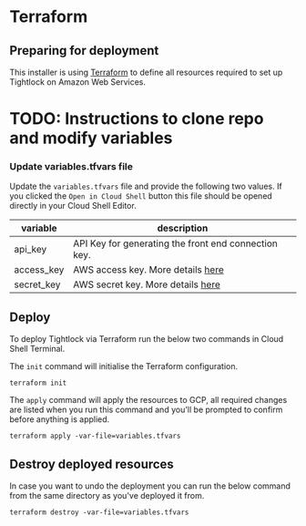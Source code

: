 
# Terraform

## Preparing for deployment

This installer is using [Terraform](https://www.terraform.io) to define all resources required to set up Tightlock on Amazon Web Services.


# TODO: Instructions to clone repo and modify variables

### Update variables.tfvars file

Update the `variables.tfvars` file and provide the following two values. If you clicked the `Open in Cloud Shell` button this file should be opened directly in your Cloud Shell Editor.

| variable                 | description                                                                                               |
| ---------------------    | --------------------------------------------------------------------------------------------------------- |
| api_key                  | API Key for generating the front end connection key.                                                      |
| access_key               | AWS access key. More details [here](https://docs.aws.amazon.com/IAM/latest/UserGuide/id_credentials_access-keys.html) |
| secret_key               | AWS secret key. More details [here](https://docs.aws.amazon.com/IAM/latest/UserGuide/id_credentials_access-keys.html) |


## Deploy

To deploy Tightlock via Terraform run the below two commands in Cloud Shell Terminal.

The `init` command will initialise the Terraform configuration.

```shell
terraform init
```

The `apply` command will apply the resources to GCP, all required changes are listed when you run this command and you'll be prompted to confirm before anything is applied.

```shell
terraform apply -var-file=variables.tfvars
```

## Destroy deployed resources

In case you want to undo the deployment you can run the below command from the same directory as you've deployed it from.

```shell
terraform destroy -var-file=variables.tfvars
```
